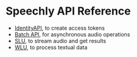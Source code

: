 # Speechly API Reference

 - [IdentityAPI](docs/identity/speechly.identity.v2.md), to create access tokens
 - [Batch API](docs/batch/speechly.slu.v1.md), for asynchronous audio operations
 - [SLU](docs/slu/speechly.slu.v1.md), to stream audio and get results
 - [WLU](docs/wlu/speechly.slu.v1.md), to process textual data
